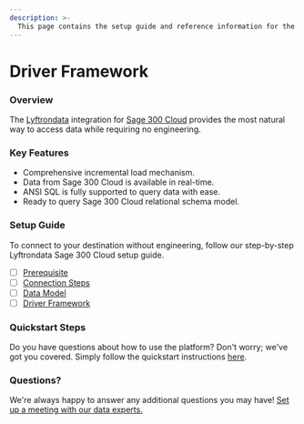 ```yaml
---
description: >-
  This page contains the setup guide and reference information for the Sage 300 Cloud source connector.
---
```


# Driver Framework

### Overview

The [Lyftrondata](https://www.lyftrondata.com/) integration for [Sage 300 Cloud](None) provides the most natural way to access data while requiring no engineering.

### Key Features

* Comprehensive incremental load mechanism.
* Data from Sage 300 Cloud is available in real-time.&#x20;
* ANSI SQL is fully supported to query data with ease.
* Ready to query Sage 300 Cloud relational schema model.

### Setup Guide

To connect to your destination without engineering, follow our step-by-step Lyftrondata Sage 300 Cloud setup guide.

* [ ] [Prerequisite](../prerequisite.md)
* [ ] [Connection Steps](../connection-steps.md)
* [ ] [Data Model](../data-model/erd.md)
* [ ] [Driver Framework](../driver-framework/)

### Quickstart Steps

Do you have questions about how to use the platform? Don't worry; we've got you covered. Simply follow the quickstart instructions [here](../driver-framework/README.md).

### Questions? <a href="#questions" id="questions"></a>

We're always happy to answer any additional questions you may have! [Set up a meeting with our data experts.](https://www.lyftrondata.com/book-a-meeting/)


